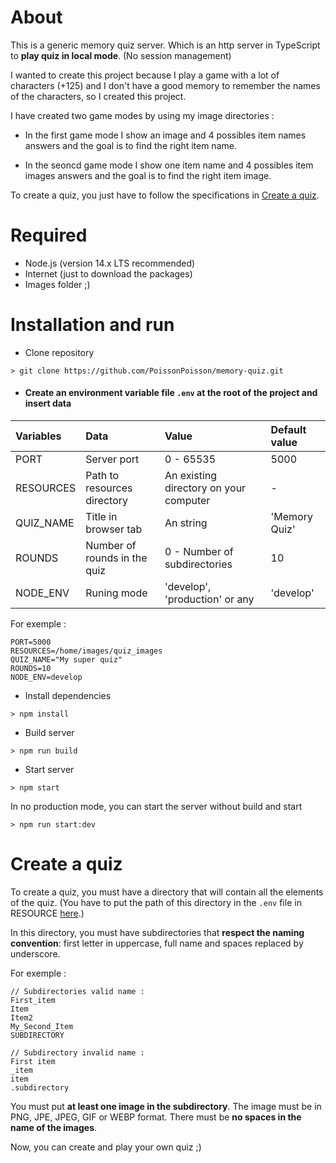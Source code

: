 # About

This is a generic memory quiz server.
Which is an http server in TypeScript to **play quiz in local mode**. (No session management)

I wanted to create this project because I play a game with a lot of characters (+125) and I don't have a good memory to remember the names of the characters, so I created this project.

I have created two game modes by using my image directories :
* In the first game mode I show an image and 4 possibles item names answers and the goal is to find the right item name.

* In the seoncd game mode I show one item name and 4 possibles item images answers and the goal is to find the right item image.

To create a quiz, you just have to follow the specifications in [Create a quiz](#Create-a-quiz).

# Required

* Node.js (version 14.x LTS recommended)
* Internet (just to download the packages)
* Images folder ;)

# Installation and run

* Clone repository
```
> git clone https://github.com/PoissonPoisson/memory-quiz.git
```

* #### Create an environment variable file `.env` at the root of the project and insert data

| Variables | Data                         | Value                          | Default value |
|:----------|:-----------------------------|:-------------------------------|:--------------|
| PORT      | Server port                  | 0 - 65535                      | 5000          |
| RESOURCES | Path to resources directory  | An existing directory on your computer | -     |
| QUIZ_NAME | Title in browser tab         | An string                      | 'Memory Quiz' |
| ROUNDS    | Number of rounds in the quiz | 0 - Number of subdirectories   | 10            |
| NODE_ENV  | Runing mode                  | 'develop', 'production' or any | 'develop'     |

For exemple :
```
PORT=5000
RESOURCES=/home/images/quiz_images
QUIZ_NAME="My super quiz"
ROUNDS=10
NODE_ENV=develop
```

* Install dependencies
```
> npm install
```

* Build server
```
> npm run build
```

* Start server
```
> npm start
```

In no production mode, you can start the server without build and start
```
> npm run start:dev
```

# Create a quiz

To create a quiz, you must have a directory that will contain all the elements of the quiz. (You have to put the path of this directory in the `.env` file in RESOURCE [here](####-Create-an-environment-variable-file-`.env`-at-the-root-of-the-project-and-insert-data).)

In this directory, you must have subdirectories that **respect the naming convention**: first letter in uppercase, full name and spaces replaced by underscore.

For exemple :
```
// Subdirectories valid name :
First_item
Item
Item2
My_Second_Item
SUBDIRECTORY

// Subdirectory invalid name :
First item
_item
item
.subdirectory
```

You must put **at least one image in the subdirectory**. The image must be in PNG, JPE, JPEG, GIF or WEBP format. There must be **no spaces in the name of the images**.

Now, you can create and play your own quiz ;)
